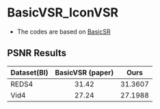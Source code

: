 # BasicVSR_IconVSR
- The codes are based on [BasicSR](https://github.com/xinntao/BasicSR)

## PSNR Results
| Dataset(BI) | BasicVSR (paper) | Ours |
| :----- | :-----: | :-----: | 
| REDS4 | 31.42 | 31.3607 |
| Vid4 | 27.24 |27.1988|
